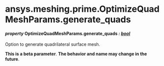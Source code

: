 <a id="ansys-meshing-prime-optimizequadmeshparams-generate-quads"></a>

# ansys.meshing.prime.OptimizeQuadMeshParams.generate_quads

<a id="ansys.meshing.prime.OptimizeQuadMeshParams.generate_quads"></a>

#### *property* OptimizeQuadMeshParams.generate_quads *: [bool](https://docs.python.org/3.11/library/functions.html#bool)*

Option to generate quadrilateral surface mesh.

**This is a beta parameter**. **The behavior and name may change in the future**.

<!-- !! processed by numpydoc !! -->
